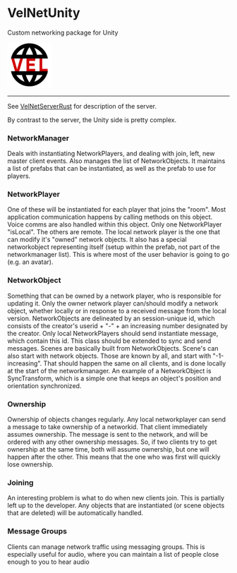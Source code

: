 # VelNetUnity
Custom networking package for Unity

<img src="velnet_logo.png" width="100" alt="VelNet Logo">

---

See [VelNetServerRust](https://github.com/velaboratory/VelNetServerRust) for description of the server.

By contrast to the server, the Unity side is pretty complex.

### NetworkManager
Deals with instantiating NetworkPlayers, and dealing with join, left, new master client events.  Also manages the list of NetworkObjects. It maintains a list of prefabs that can be instantiated, as well as the prefab to use for players.  

### NetworkPlayer
One of these will be instantiated for each player that joins the "room".  Most application communication happens by calling methods on this object.  Voice comms are also handled within this object.  Only one NetworkPlayer "isLocal".  The others are remote.  The local network player is the one that can modify it's "owned" network objects.    It also has a special networkobject representing itself (setup within the prefab, not part of the networkmanager list).  This is where most of the user behavior is going to go (e.g. an avatar). 

### NetworkObject
Something that can be owned by a network player, who is responsible for updating it.  Only the owner network player can/should modify a network object, whether locally or in response to a received message from the local version.  NetworkObjects are delineated by an session-unique id, which consists of the creator's userid + "-" + an increasing number designated by the creator.  Only local NetworkPlayers should send instantiate message, which contain this id.   This class should be extended to sync and send messages. Scenes are basically built from NetworkObjects.  Scene's can also start with network objects.  Those are known by all, and start with "-1-increasing".  That should happen the same on all clients, and is done locally at the start of the networkmanager.  An example of a NetworkObject is SyncTransform, which is a simple one that keeps an object's position and orientation synchronized.  

### Ownership
Ownership of objects changes regularly.  Any local networkplayer can send a message to take ownership of a networkid.  That client immediately assumes ownership.  The message is sent to the network, and will be ordered with any other ownership messages.  So, if two clients try to get ownership at the same time, both will assume ownership, but one will happen after the other.  This means that the one who was first will quickly lose ownership.

### Joining
An interesting problem is what to do when new clients join.  This is partially left up to the developer.  Any objects that are instantiated (or scene objects that are deleted) will be automatically handled. 

### Message Groups
Clients can manage network traffic using messaging groups.  This is especially useful for audio, where you can maintain a list of people close enough to you to hear audio  



